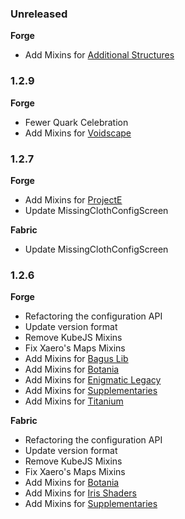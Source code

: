 ### Unreleased

**Forge**

- Add Mixins for [Additional Structures](https://modrinth.com/mod/additional-structures)

### 1.2.9

**Forge**

- Fewer Quark Celebration
- Add Mixins for [Voidscape](https://www.curseforge.com/minecraft/mc-mods/voidscape)

### 1.2.7

**Forge**

- Add Mixins for [ProjectE](https://www.curseforge.com/minecraft/mc-mods/projecte)
- Update MissingClothConfigScreen

**Fabric**

- Update MissingClothConfigScreen

### 1.2.6

**Forge**

- Refactoring the configuration API
- Update version format
- Remove KubeJS Mixins
- Fix Xaero's Maps Mixins
- Add Mixins for [Bagus Lib](https://www.curseforge.com/minecraft/mc-mods/bagus-lib)
- Add Mixins for [Botania](https://www.curseforge.com/minecraft/mc-mods/botania)
- Add Mixins for [Enigmatic Legacy](https://www.curseforge.com/minecraft/mc-mods/enigmatic-legacy)
- Add Mixins for [Supplementaries](https://www.curseforge.com/minecraft/mc-mods/supplementaries)
- Add Mixins for [Titanium](https://www.curseforge.com/minecraft/mc-mods/titanium)

**Fabric**

- Refactoring the configuration API
- Update version format
- Remove KubeJS Mixins
- Fix Xaero's Maps Mixins
- Add Mixins for [Botania](https://www.curseforge.com/minecraft/mc-mods/botania-fabric)
- Add Mixins for [Iris Shaders](https://www.curseforge.com/minecraft/mc-mods/irisshaders)
- Add Mixins for [Supplementaries](https://www.curseforge.com/minecraft/mc-mods/supplementaries)
